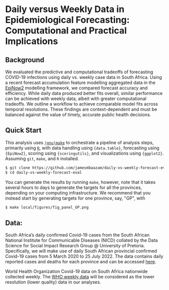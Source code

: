 # Daily versus Weekly Data in Epidemiological Forecasting: Computational and Practical Implications

## Background

We evaluated the predictive and computational tradeoffs of forecasting COVID-19 infections using daily vs. weekly case data in South Africa. Using a recent forecast accumulation feature modelling aggregated data in the [EpiNow2](https://epiforecasts.io/EpiNow2/) modelling framework, we compared forecast accuracy and efficiency. While daily data produced better fits overall, similar performance can be achieved with weekly data, albeit with greater computational tradeoffs. We outline a workflow to achieve comparable model fits across temporal resolutions. These findings are context-dependent and must be balanced against the value of timely, accurate public health decisions.

## Quick Start

This analysis uses [`(gnu)make`](https://www.gnu.org/software/make/manual/make.html) to orchestrate a pipeline of analysis steps, primarily using [`R`](https://www.r-project.org/), with data handling using `{data.table}`, forecasting using `{EpiNow2}`, scoring using `{scoringutils}`, and visualizations using `{ggplot2}`. Assuming `git`, `make`, and `R` installed.

```bash
$ git clone https://github.com/jamesmbaazam/daily-vs-weekly-forecast-eval.git
$ cd daily-vs-weekly-forecast-eval
```

You can generate the results by running ```make```, however, note that it takes several hours to days to generate the targets for all the provinces, depending on your computing infrastructure. We recommend that you instead start by generating targets for one province, say, "GP", with

 ```bash
$ make local/figures/fig_panel_GP.png
```

## Data:

South Africa’s  daily confirmed Covid-19 cases from the South African National Institute for Communicable Diseases (NICD) collated by the Data Science for Social Impact Research Group @ University of Pretoria. Specifically, we will make use of daily South African provincial confirmed Covid-19 cases from 5 March 2020 to 25 July 2022.  The data contains daily reported cases and deaths for each province and can be accessed [here](https://github.com/dsfsi/covid19za/blob/master/data/covid19za_provincial_cumulative_timeline_confirmed.csv).

World Health Organization Covid-19 data on South Africa nationwide collected weekly. The [WHO weekly data](https://data.who.int/dashboards/covid19/cases?m49=710&n=o) will be considered as the lower resolution (lower quality) data in our analyses.
